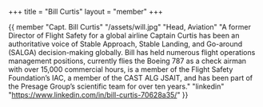 +++
title = "Bill Curtis"
layout = "member"
+++

{{ member
"Capt. Bill Curtis"
"/assets/will.jpg"
"Head, Aviation"
"A former Director of Flight Safety for a global airline Captain Curtis has been an authoritative voice of Stable Approach, Stable Landing, and Go-around (SALGA) decision-making globally. Bill has held numerous flight operations management positions, currently flies the Boeing 787 as a check airman with over 15,000 commercial hours, is a member of the Flight Safety Foundation’s IAC, a member of the CAST ALG JSAIT, and has been part of the Presage Group’s scientific team for over ten years."
"linkedin" "https://www.linkedin.com/in/bill-curtis-70628a35/"
}}
